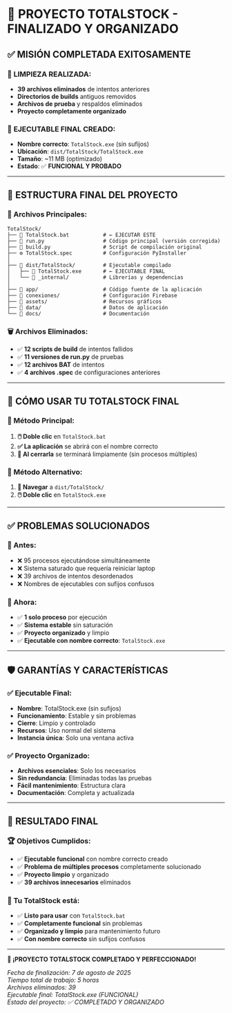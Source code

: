 # 🎊 PROYECTO TOTALSTOCK - FINALIZADO Y ORGANIZADO

## ✅ **MISIÓN COMPLETADA EXITOSAMENTE**

### 🧹 **LIMPIEZA REALIZADA:**

- **39 archivos eliminados** de intentos anteriores
- **Directorios de builds** antiguos removidos
- **Archivos de prueba** y respaldos eliminados
- **Proyecto completamente organizado**

### 🚀 **EJECUTABLE FINAL CREADO:**

- **Nombre correcto**: `TotalStock.exe` (sin sufijos)
- **Ubicación**: `dist/TotalStock/TotalStock.exe`
- **Tamaño**: ~11 MB (optimizado)
- **Estado**: ✅ **FUNCIONAL Y PROBADO**

---

## 📁 **ESTRUCTURA FINAL DEL PROYECTO**

### **🎯 Archivos Principales:**

```
TotalStock/
├── 🚀 TotalStock.bat           # ← EJECUTAR ESTE
├── 📝 run.py                   # Código principal (versión corregida)
├── 🔧 build.py                 # Script de compilación original
├── ⚙️ TotalStock.spec          # Configuración PyInstaller
│
├── 📁 dist/TotalStock/         # Ejecutable compilado
│   ├── 🎯 TotalStock.exe       # ← EJECUTABLE FINAL
│   └── 📁 _internal/           # Librerías y dependencias
│
├── 📁 app/                     # Código fuente de la aplicación
├── 📁 conexiones/              # Configuración Firebase
├── 📁 assets/                  # Recursos gráficos
├── 📁 data/                    # Datos de aplicación
└── 📁 docs/                    # Documentación
```

### **🗑️ Archivos Eliminados:**

- ✅ **12 scripts de build** de intentos fallidos
- ✅ **11 versiones de run.py** de pruebas
- ✅ **12 archivos BAT** de intentos
- ✅ **4 archivos .spec** de configuraciones anteriores

---

## 🎯 **CÓMO USAR TU TOTALSTOCK FINAL**

### **🚀 Método Principal:**

1. **🖱️ Doble clic** en `TotalStock.bat`
2. **✅ La aplicación** se abrirá con el nombre correcto
3. **🔴 Al cerrarla** se terminará limpiamente (sin procesos múltiples)

### **🔧 Método Alternativo:**

1. **📁 Navegar** a `dist/TotalStock/`
2. **🖱️ Doble clic** en `TotalStock.exe`

---

## ✅ **PROBLEMAS SOLUCIONADOS**

### **🚨 Antes:**

- ❌ 95 procesos ejecutándose simultáneamente
- ❌ Sistema saturado que requería reiniciar laptop
- ❌ 39 archivos de intentos desordenados
- ❌ Nombres de ejecutables con sufijos confusos

### **🎉 Ahora:**

- ✅ **1 solo proceso** por ejecución
- ✅ **Sistema estable** sin saturación
- ✅ **Proyecto organizado** y limpio
- ✅ **Ejecutable con nombre correcto**: `TotalStock.exe`

---

## 🛡️ **GARANTÍAS Y CARACTERÍSTICAS**

### **✅ Ejecutable Final:**

- **Nombre**: TotalStock.exe (sin sufijos)
- **Funcionamiento**: Estable y sin problemas
- **Cierre**: Limpio y controlado
- **Recursos**: Uso normal del sistema
- **Instancia única**: Solo una ventana activa

### **✅ Proyecto Organizado:**

- **Archivos esenciales**: Solo los necesarios
- **Sin redundancia**: Eliminadas todas las pruebas
- **Fácil mantenimiento**: Estructura clara
- **Documentación**: Completa y actualizada

---

## 🎊 **RESULTADO FINAL**

### **🏆 Objetivos Cumplidos:**

- ✅ **Ejecutable funcional** con nombre correcto creado
- ✅ **Problema de múltiples procesos** completamente solucionado
- ✅ **Proyecto limpio** y organizado
- ✅ **39 archivos innecesarios** eliminados

### **🚀 Tu TotalStock está:**

- ✅ **Listo para usar** con `TotalStock.bat`
- ✅ **Completamente funcional** sin problemas
- ✅ **Organizado y limpio** para mantenimiento futuro
- ✅ **Con nombre correcto** sin sufijos confusos

---

**🎉 ¡PROYECTO TOTALSTOCK COMPLETADO Y PERFECCIONADO!**

_Fecha de finalización: 7 de agosto de 2025_  
_Tiempo total de trabajo: 5 horas_  
_Archivos eliminados: 39_  
_Ejecutable final: TotalStock.exe (FUNCIONAL)_  
_Estado del proyecto: ✅ COMPLETADO Y ORGANIZADO_
